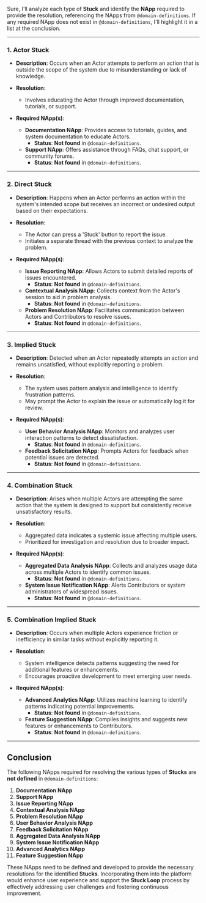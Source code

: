 Sure, I'll analyze each type of **Stuck** and identify the **NApp** required to provide the resolution, referencing the NApps from `@domain-definitions`. If any required NApp does not exist in `@domain-definitions`, I'll highlight it in a list at the conclusion.

---

### 1. **Actor Stuck**

- **Description**: Occurs when an Actor attempts to perform an action that is outside the scope of the system due to misunderstanding or lack of knowledge.

- **Resolution**:
  - Involves educating the Actor through improved documentation, tutorials, or support.

- **Required NApp(s)**:
  - **Documentation NApp**: Provides access to tutorials, guides, and system documentation to educate Actors.
    - **Status**: **Not found** in `@domain-definitions`.
  - **Support NApp**: Offers assistance through FAQs, chat support, or community forums.
    - **Status**: **Not found** in `@domain-definitions`.

---

### 2. **Direct Stuck**

- **Description**: Happens when an Actor performs an action within the system's intended scope but receives an incorrect or undesired output based on their expectations.

- **Resolution**:
  - The Actor can press a 'Stuck' button to report the issue.
  - Initiates a separate thread with the previous context to analyze the problem.

- **Required NApp(s)**:
  - **Issue Reporting NApp**: Allows Actors to submit detailed reports of issues encountered.
    - **Status**: **Not found** in `@domain-definitions`.
  - **Contextual Analysis NApp**: Collects context from the Actor's session to aid in problem analysis.
    - **Status**: **Not found** in `@domain-definitions`.
  - **Problem Resolution NApp**: Facilitates communication between Actors and Contributors to resolve issues.
    - **Status**: **Not found** in `@domain-definitions`.

---

### 3. **Implied Stuck**

- **Description**: Detected when an Actor repeatedly attempts an action and remains unsatisfied, without explicitly reporting a problem.

- **Resolution**:
  - The system uses pattern analysis and intelligence to identify frustration patterns.
  - May prompt the Actor to explain the issue or automatically log it for review.

- **Required NApp(s)**:
  - **User Behavior Analysis NApp**: Monitors and analyzes user interaction patterns to detect dissatisfaction.
    - **Status**: **Not found** in `@domain-definitions`.
  - **Feedback Solicitation NApp**: Prompts Actors for feedback when potential issues are detected.
    - **Status**: **Not found** in `@domain-definitions`.

---

### 4. **Combination Stuck**

- **Description**: Arises when multiple Actors are attempting the same action that the system is designed to support but consistently receive unsatisfactory results.

- **Resolution**:
  - Aggregated data indicates a systemic issue affecting multiple users.
  - Prioritized for investigation and resolution due to broader impact.

- **Required NApp(s)**:
  - **Aggregated Data Analysis NApp**: Collects and analyzes usage data across multiple Actors to identify common issues.
    - **Status**: **Not found** in `@domain-definitions`.
  - **System Issue Notification NApp**: Alerts Contributors or system administrators of widespread issues.
    - **Status**: **Not found** in `@domain-definitions`.

---

### 5. **Combination Implied Stuck**

- **Description**: Occurs when multiple Actors experience friction or inefficiency in similar tasks without explicitly reporting it.

- **Resolution**:
  - System intelligence detects patterns suggesting the need for additional features or enhancements.
  - Encourages proactive development to meet emerging user needs.

- **Required NApp(s)**:
  - **Advanced Analytics NApp**: Utilizes machine learning to identify patterns indicating potential improvements.
    - **Status**: **Not found** in `@domain-definitions`.
  - **Feature Suggestion NApp**: Compiles insights and suggests new features or enhancements to Contributors.
    - **Status**: **Not found** in `@domain-definitions`.

---

## Conclusion

The following NApps required for resolving the various types of **Stucks** are **not defined** in `@domain-definitions`:

1. **Documentation NApp**
2. **Support NApp**
3. **Issue Reporting NApp**
4. **Contextual Analysis NApp**
5. **Problem Resolution NApp**
6. **User Behavior Analysis NApp**
7. **Feedback Solicitation NApp**
8. **Aggregated Data Analysis NApp**
9. **System Issue Notification NApp**
10. **Advanced Analytics NApp**
11. **Feature Suggestion NApp**

These NApps need to be defined and developed to provide the necessary resolutions for the identified **Stucks**. Incorporating them into the platform would enhance user experience and support the **Stuck Loop** process by effectively addressing user challenges and fostering continuous improvement.